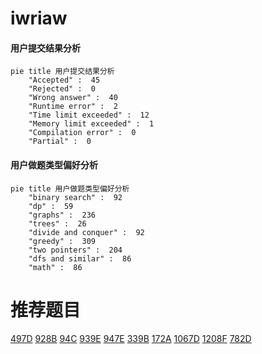 # iwriaw

<!-- tabs:start -->



#### **用户提交结果分析**

```mermaid
pie title 用户提交结果分析
    "Accepted" :  45
    "Rejected" :  0
    "Wrong answer" :  40
    "Runtime error" :  2
    "Time limit exceeded" :  12
    "Memory limit exceeded" :  1
    "Compilation error" :  0
    "Partial" :  0
```

#### **用户做题类型偏好分析**

```mermaid
pie title 用户做题类型偏好分析
    "binary search" :  92
    "dp" :  59
    "graphs" :  236
    "trees" :  26
    "divide and conquer" :  92
    "greedy" :  309
    "two pointers" :  204
    "dfs and similar" :  86
    "math" :  86
```



<!-- tabs:end -->
# 推荐题目
[497D](https://codeforces.com/contest/497/problem/D)
[928B](https://codeforces.com/contest/928/problem/B)
[94C](https://codeforces.com/contest/94/problem/C)
[939E](https://codeforces.com/contest/939/problem/E)
[947E](https://codeforces.com/contest/947/problem/E)
[339B](https://codeforces.com/contest/339/problem/B)
[172A](https://codeforces.com/contest/172/problem/A)
[1067D](https://codeforces.com/contest/1067/problem/D)
[1208F](https://codeforces.com/contest/1208/problem/F)
[782D](https://codeforces.com/contest/782/problem/D)
